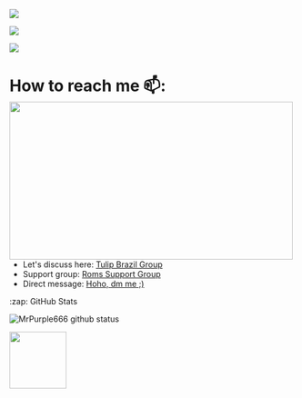 



<p align="center">

<a href="https://github.com/MrPurple666"> <img src="https://img.shields.io/badge/-Github-000?style=flat&logo=Github&logoColor=dark" /></a>

<a href="https://www.instagram.com/antonio_kirai_heiwa"> <img src="https://img.shields.io/badge/-Instagram-8e35c1?style=flat&labelColor=8e35c1&logo=instagram&logoColor=white" /></a>

<a href="https://github.com/MrPurple666/repositories"> <img src="https://img.shields.io/badge/last%20modified-today-brightgreen" /></a>


 

 # How to reach me 📫: <img align="left" width="498" height="278" src="https://media1.tenor.com/images/d77bfa0dc23814e831296cf41f83927c/tenor.gif?itemid=4986698.gifraw=true">

- Let's discuss here: <a href="https://t.me/rn6p_brasil"> Tulip Brazil Group</a>
- Support group: <a href="https://t.me/bliss_tulip"> Roms Support Group</a>
- Direct message: <a href="https://t.me/Mr_Purple_666"> Hoho, dm me ;)</a> 

<summary>:zap: GitHub Stats</summary>

![MrPurple666 github status](https://github-readme-stats.vercel.app/api?username=MrPurple666&show_icons=true&count_private=true&hide_border=false&title_color=8e35c1&icon_color=8e35c1&bg_color=000000&text_color=ffffff&include_all_commits=true&count_private=true)

<img src="https://64.media.tumblr.com/tumblr_mdyicdFlIb1qfqgb9o1_500.gif" width="100" height="100">
